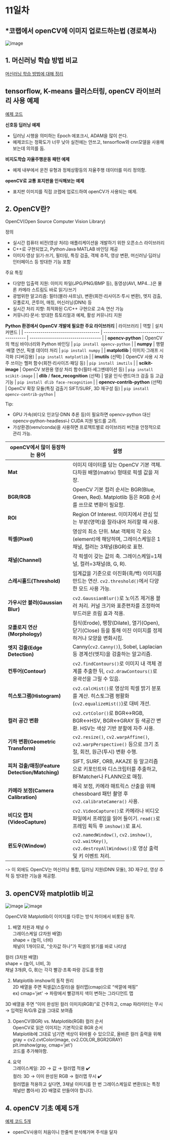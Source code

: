 # 11일차

## *코랩에서 openCV에 이미지 업로드하는법 (경로복사)
![image](https://github.com/user-attachments/assets/63f46527-c27d-41d1-aa10-60deaa62f636)


## 1. 머신러닝 학습 방법 비교
[머신러닝 학습 방법에 대해 정리](ML.md)

## tensorflow, K-means 클러스터링, openCV 라이브러리 사용 예제
[예제 코드](0707_python_라이브러리_사용_예제.ipynb)

**신호등 딥러닝 예제**
- 딥러닝 시행을 의미하는 Epoch 에포크시, ADAM을 많이 쓴다.
- 예제코드는 정확도가 너무 낮아 실전에는 안쓰고, tensorflow와 cnn모델을 사용해보는데 의의를 둠.

**비지도학습 자율주행운동 패턴 예제**
- 예제 내부에서 운전 유형과 정체상황등의 자율주행 데이터를 미리 정의함.

**openCV로 교통 표지판을 인식해보는 예제**
- 표지판 이미지를 직접 코랩에 업로드하여 openCV가 사용되는 예제.

## 2. OpenCV란?
OpenCV(Open Source Computer Vision Library)

정의
- 실시간 컴퓨터 비전(영상 처리) 애플리케이션을 개발하기 위한 오픈소스 라이브러리
- C++로 구현되었고, Python·Java·MATLAB 바인딩 제공
- 이미지·영상 읽기·쓰기, 필터링, 특징 검출, 객체 추적, 영상 변환, 머신러닝·딥러닝 인터페이스 등 방대한 기능 포함

주요 특징
- 다양한 입출력 지원: 이미지 파일(JPG/PNG/BMP 등), 동영상(AVI, MP4…)은 물론 카메라 스트림도 바로 읽기/쓰기
- 광범위한 알고리즘: 필터(블러·샤프닝), 변환(회전·리사이즈·투시 변환), 엣지 검출, 모폴로지, 콘투어, 매칭, 머신러닝(DNN) 등
- 실시간 처리 지향: 최적화된 C/C++ 구현으로 고속 연산 가능
- 커뮤니티·문서: 방대한 튜토리얼과 예제, 활성 커뮤니티 지원
  
**Python 환경에서 OpenCV 개발에 필요한 주요 라이브러리**
| 라이브러리                                 | 역할                                       | 설치 커맨드                              |
| ------------------------------------- | ---------------------------------------- | ----------------------------------- |
| **opencv-python**                     | OpenCV의 핵심 바이너리와 Python 바인딩              | `pip install opencv-python`         |
| **numpy**                             | 행렬·배열 연산, 픽셀 데이터 처리                      | `pip install numpy`                 |
| **matplotlib**                        | 이미지·그래프 시각화 (디버깅용)                       | `pip install matplotlib`            |
| **imutils** (선택)                      | OpenCV 사용 시 자주 쓰이는 헬퍼 함수(회전·리사이즈·패딩 등)   | `pip install imutils`               |
| **scikit-image**                      | OpenCV 보완용 영상 처리 함수(필터·세그멘테이션 등)         | `pip install scikit-image`          |
| **dlib** / **face\_recognition** (선택) | 얼굴 인식·랜드마크 검출 등 고급 기능                    | `pip install dlib face-recognition` |
| **opencv-contrib-python** (선택)        | OpenCV 확장 모듈(특징 검출기 SIFT/SURF, 3D 재구성 등) | `pip install opencv-contrib-python` |

Tip:
- GPU 가속(비디오 인코딩·DNN 추론 등)이 필요하면 opencv-python 대신 opencv-python-headless나 CUDA 지원 빌드를 고려.
- 가상환경(venv/conda)을 사용하면 프로젝트별로 라이브러리 버전을 안정적으로 관리 가능.

| openCV에서 많이 등장하는 용어                                       | 설명                                                                                                 |
| ---------------------------------------- | -------------------------------------------------------------------------------------------------- |
| **Mat**                                  | 이미지 데이터를 담는 OpenCV 기본 객체. 다차원 배열(matrix) 형태로 픽셀 값을 저장.                                             |
| **BGR/RGB**                              | OpenCV 기본 컬러 순서는 BGR(Blue, Green, Red). Matplotlib 등은 RGB 순서를 쓰므로 변환이 필요함.                         |
| **ROI**                                  | Region Of Interest. 이미지에서 관심 있는 부분(영역)을 잘라내어 처리할 때 사용.                                             |
| **픽셀(Pixel)**                            | 영상의 최소 단위. Mat 객체의 각 요소(element)에 해당하며, 그레이스케일은 1채널, 컬러는 3채널(BGR)로 표현.                             |
| **채널(Channel)**                          | 각 픽셀이 갖는 값의 축. 그레이스케일=1채널, 컬러=3채널(B, G, R).                                                        |
| **스레시홀드(Threshold)**                     | 임계값을 기준으로 이진화(흑/백) 이미지를 만드는 연산. `cv2.threshold()`에서 다양한 모드 사용 가능.                                  |
| **가우시안 블러(Gaussian Blur)**               | `cv2.GaussianBlur()`로 노이즈 제거용 블러 처리. 커널 크기와 표준편차를 조정하여 부드러운 흐림 효과 적용.                              |
| **모폴로지 연산(Morphology)**                  | 침식(Erode), 팽창(Dilate), 열기(Open), 닫기(Close) 등을 통해 이진 이미지를 정제하거나 모양을 변화시킴.                           |
| **엣지 검출(Edge Detection)**                | Canny(`cv2.Canny()`), Sobel, Laplacian 등 경계선(엣지)을 검출하는 알고리즘.                                       |
| **컨투어(Contour)**                         | `cv2.findContours()`로 이미지 내 객체 경계를 추출한 뒤, `cv2.drawContours()`로 윤곽선을 그릴 수 있음.                      |
| **히스토그램(Histogram)**                     | `cv2.calcHist()`로 영상의 픽셀 밝기 분포를 계산. 히스토그램 평활화(`cv2.equalizeHist()`)로 대비 개선.                        |
| **컬러 공간 변환**                             | `cv2.cvtColor()`로 BGR↔RGB, BGR↔HSV, BGR↔GRAY 등 색공간 변환. HSV는 색상 기반 분할에 자주 사용.                       |
| **기하 변환(Geometric Transform)**           | `cv2.resize()`, `cv2.warpAffine()`, `cv2.warpPerspective()` 등으로 크기 조절, 회전, 원근(투시) 변환 수행.           |
| **피처 검출/매칭(Feature Detection/Matching)** | SIFT, SURF, ORB, AKAZE 등 알고리즘으로 키포인트와 디스크립터를 추출하고, BFMatcher나 FLANN으로 매칭.                          |
| **카메라 보정(Camera Calibration)**           | 왜곡 보정, 카메라 매트릭스 산출을 위해 chessboard 패턴 촬영 후 `cv2.calibrateCamera()` 사용.                              |
| **비디오 캡처(VideoCapture)**                 | `cv2.VideoCapture()`로 카메라나 비디오 파일에서 프레임을 읽어 들이기. `read()`로 프레임 획득 후 `imshow()`로 표시.                |
| **윈도우(Window)**                          | `cv2.namedWindow()`, `cv2.imshow()`, `cv2.waitKey()`, `cv2.destroyAllWindows()`로 영상 출력 및 키 이벤트 처리. |

-> 이 외에도 OpenCV는 머신러닝 통합, 딥러닝 지원(DNN 모듈), 3D 재구성, 영상 추적 등 방대한 기능을 제공함.


## 3. openCV와 matplotlib 비교
![image](https://github.com/user-attachments/assets/e274e111-666e-4cc5-9aa8-e6481cfad954)
![image](https://github.com/user-attachments/assets/6ce90bbf-d45b-4518-adc8-917ace23b728)

OpenCV와 Matplotlib이 이미지를 다루는 방식 차이에서 비롯된 동작.
1. 배열 차원과 채널 수<br>
그레이스케일 (2차원 배열)<br>
shape = (높이, 너비)<br>
채널이 1개이므로, “숫자값 하나”가 픽셀의 밝기를 바로 나타냄

컬러 (3차원 배열)<br>
shape = (높이, 너비, 3)<br>
채널 3개(R, G, B)는 각각 빨강·초록·파랑 강도를 뜻함

2. Matplotlib imshow의 동작 원리<br>
2D 배열을 주면 픽셀값(스칼라)을 컬러맵(cmap)으로 “색깔에 매핑”<br>
ex) cmap='jet' → 파랑에서 빨강까지 색이 변하는 그라디언트 맵

3D 배열을 주면
“이미 완성된 컬러 이미지(RGB)”로 간주하고,
cmap 파라미터는 무시 → 입력된 R/G/B 값을 그대로 보여줌

3. OpenCV(BGR) vs. Matplotlib(RGB) 컬러 순서<br>
OpenCV로 읽은 이미지는 기본적으로 BGR 순서<br>
Matplotlib에 그대로 넘기면 색상이 뒤바뀔 수 있으므로, 올바른 컬러 출력을 위해<br>
gray = cv2.cvtColor(image, cv2.COLOR_BGR2GRAY)<br>
plt.imshow(gray, cmap='jet')<br>
코드를 추가해야함.

4. 요약<br>
그레이스케일: 2D → 값 → 컬러맵 적용 ✔️<br>
컬러: 3D → 이미 완성된 RGB → 컬러맵 무시 ✔️<br>
컬러맵을 적용하고 싶다면, 3채널 이미지를 한 번 그레이스케일로 변환(또는 특정 채널만 뽑아서) 2D 배열로 만들어야 합니다.

## 4. openCV 기초 예제 5개
[예제 코드 5개](https://github.com/audalsgh/20250707/blob/main/0707_python_openCV_basic.ipynb)
- openCV사용이 처음이니 한줄씩 분석해가며 주석을 달자
